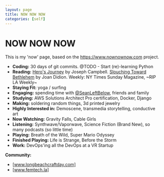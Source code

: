 ```yaml
---
layout: page
title: NOW NOW NOW
categories: [self]
---
```

# NOW NOW NOW
This is my 'now' page, based on the https://www.nownownow.com project.

- **Coding:** 30 days of git commits. @TODO - Start (re)-learning Python
- **Reading:** <u>Hero's Journey</u> by Joseph Campbell. <u>Slouching Toward Bethlehem</u> by Joan Didion. Weekly: NY Times Sunday Magazine, ~RIP LA Weekly~
- **Staying Fit:** yoga / surfing
- **Engaging:** spending time with [@SeanLeftBelow](www.twitter.com/seanleftbelow), friends and family
- **Studying:** AWS Solutions Architect Pro certification, Docker, Django
- **Making:**  soldering random things, 3d printed jewelry
- **Highly Interested in:** Demoscene, transmedia storytelling, conductive art
- **Now Watching:** Gravity Falls, Cable Girls
- **Listening:** Synthwave/Vaporwave, Science Fiction (Brand New), so many podcasts (so little time)
- **Playing:** Breath of the Wild, Super Mario Odyssey
- **Finished Playing:** Life is Strange, Before the Storm
- **Work:** DevOps'ing all the DevOps at a VR Startup

**Community:**
- [www.longbeachcraftday.com]
- [www.femtech.la]

